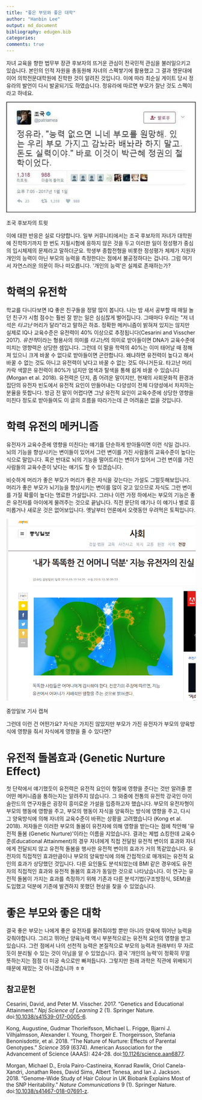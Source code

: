 ```yaml
---
title: "좋은 부모와 좋은 대학"
author: "Hanbin Lee"
output: md_document
bibliography: edugen.bib
categories: 
comments: true
---
```


자녀 교육을 향한 법무부 장관 후보자의 뜨거운 관심이 전국민적 관심을
불러일으키고 있습니다. 본인의 인적 자원을 총동원해 자녀의 스펙쌓기에
활용했고 그 결과 명문대에 이어 의학전문대학원에 진학한 것이 알려진
것입니다. 이에 따라 최순실 게이트 당시 정유라의 발언이 다시 발굴되기도
하였습니다. 정유라에 따르면 부모가 잘난 것도 스펙이라고 하네요.
<p align="center">
<img src="/assets/img/edugen/yura.png" alt="조국 후보자의 트윗" width="600" />
<p class="caption">
조국 후보자의 트윗
</p>

</p>
이에 대한 반응은 실로 다양합니다. 일부 커뮤니티에서는 조국 후보자의
자녀가 대학원에 진학하기까지 한 번도 지필시험에 응하지 않은 것을 두고
이러한 일이 정성평가 중심의 입시체제의 문제라고 말하더군요. 학생부
종합전형을 비롯한 정성평가 체제가 지원자 개인의 능력이 아닌 부모의
능력을 측정한다는 점에서 불공정하다는 겁니다. 그럼 여기서 자연스러운
의문이 하나 떠오릅니다. '개인의 능력'은 실제로 존재하는가?

학력의 유전학
=============

학교를 다니다보면 IQ 좋은 친구들을 정말 많이 봅니다. 나는 밤 새서 공부할
때 매일 놀던 친구가 시험 점수는 훨씬 잘 받는 일은 심심찮게 벌어집니다.
그때마다 우리는 "저 녀석은 *타고난* 머리가 달라"라고 말하곤 하죠. 정확한
메커니즘이 밝혀져 있지는 않지만 실제로 IQ나 교육수준은 유전력이 40%
이상으로 추정됩니다(Cesarini and Visscher 2017). *유전적*이라는 형용사의
의미를 *타고난*의 의미로 받아들이면 DNA가 교육수준에 미치는 영향력은
상당한 셈입니다. 그런데 이 말을 학력의 40%는 이미 태어날 때 정해져
있으니 크게 바꿀 수 없다로 받아들이면 곤란합니다. 왜냐하면 유전력이
높다고 해서 바꿀 수 없는 것도 아니고 유전력이 낮다고 바꿀 수 없는 것도
아니거든요. 타고난 머리카락 색깔은 유전력이 80%가 넘지만 염색과 탈색을
통해 쉽게 바꿀 수 있습니다(Morgan et al. 2018). 유전력은 단지, 좀 어려운
말이지만, 현재의 사회문화적 환경과 집단의 유전자 빈도에서 유전적 요인이
만들어내는 다양성이 전체 다양성에서 차지하는 분율을 뜻합니다. 방금 전
말이 어렵다면 그냥 유전적 요인이 교육수준에 상당한 영향을 미친다 정도로
받아들여도 이 글의 흐름을 따라가는데 큰 어려움은 없을 것입니다.

학력 유전의 메커니즘
====================

유전자가 교육수준에 영향을 미친다는 얘기를 단순하게 받아들이면 이런 식일
겁니다. 뇌의 기능을 향상시키는 변이들이 있어서 그런 변이를 가진 사람들의
교육수준이 높다는 식으로 말입니다. 혹은 반대로 뇌의 기능을 떨어트리는
변이가 있어서 그런 변이를 가진 사람들의 교육수준이 낮다는 얘기도 할 수
있겠습니다.

비슷하게 머리가 좋은 부모가 머리가 좋은 자식을 갖는다는 가설도
그럴듯해보입니다. 머리가 좋은 부모가 뇌기능을 향상시키는 변이를 많이
갖고 있으므로 자식도 그런 변이를 가질 확률이 높다는 명료한 가설입니다.
그러나 이런 가정 하에서는 부모의 기능은 좋은 유전자를 아이에게 물려주는
것으로 끝납니다. 직전 문단의 얘기나 이 얘기나 별로 흥미롭거나 새로운
것은 없어보입니다. 옛날부터 언론에서 오랫동안 우려먹은 토픽입니다.
<p align="center">
<img src="/assets/img/edugen/mother.png" alt="중앙일보 기사 캡쳐" width="778" />
<p class="caption">
중앙일보 기사 캡쳐
</p>

</p>
그런데 이런 건 어떤가요? 자식은 가지진 않았지만 부모가 가진 유전자가
부모의 양육방식에 영향을 줘서 자식에게 영향을 줄 수 있다면?

유전적 돌봄효과 (Genetic Nurture Effect)
========================================

첫 단락에서 얘기했듯이 유전력은 유전적 요인이 형질에 영향을 준다는 것만
알려줄 뿐 어떤 메커니즘을 통하는지는 알려주지 않습니다. 그 와중에 전통의
유전학 강국인 아이슬란드의 연구자들은 굉장히 흥미로운 가설을 입증하고자
했습니다. 부모의 유전자형이 부모의 행동에 영향을 주고, 부모의 행동이
자식을 양육하는 방식에 영향을 주고, 다시 그 양육방식에 의해 자녀의
교육수준이 바뀌는 상황을 고려했습니다 (Kong et al. 2018). 저자들은
이러한 부모의 돌봄이 유전자에 의해 영향을 받는다는 점에 착안해 '유전적
돌봄 (Genetic Nurture)'이라는 이름을 지었습니다. 결과는 제법 쇼킹한데
교육수준(Educational Attainment)의 경우 자녀에게 직접 전달된 유전적
변이의 효과와 자녀에게 전달되지 않고 유전적 돌봄을 행사한 유전적 변이의
효과가 거의 똑같았습니다. 유전자의 직접적인 효과만큼이나 부모의
양육방식에 의해 간접적으로 매개되는 유전적 요인의 효과가 상당했던
것입니다. 다른 요인들도 분석되었는데 BMI 같은 경우에도 유전자의 직접적인
효과와 유전적 돌봄의 효과가 동일한 것으로 나타났습니다. 이 연구는 유전적
돌봄이 가지는 효과를 측정하기 위해 기존과 다른 분석기법(구조방정식,
SEM)을 도입했고 덕분에 기존에 발견하지 못했던 현상을 찾을 수 있었습니다.

좋은 부모와 좋은 대학
=====================

결국 좋은 부모는 나에게 좋은 유전자를 물려줘야할 뿐만 아니라 양육에
뛰어난 능력을 갖춰야합니다. 그리고 뛰어난 양육능력 역시 부분적으로는
유전적 요인의 영향을 받고 있습니다. 그런 점에서 나의 선천적 능력은
본질적으로 부모의 능력과 원래부터 무 자르듯이 분리될 수 있는 것이 아님을
알 수 있었습니다. 결국 '개인의 능력'이 정확히 무얼 뜻하는지는 점점 더
미궁 속으로만 빠져듭니다. 그렇지만 원래 과학은 직관에 위배되기 때문에
재밌는 것 아니겠습니까 ㅎㅎ

참고문헌
--------

Cesarini, David, and Peter M. Visscher. 2017. “Genetics and Educational
Attainment.” *Npj Science of Learning* 2 (1). Springer Nature.
doi:[10.1038/s41539-017-0005-6](https://doi.org/10.1038/s41539-017-0005-6).

Kong, Augustine, Gudmar Thorleifsson, Michael L. Frigge, Bjarni J.
Vilhjalmsson, Alexander I. Young, Thorgeir E. Thorgeirsson, Stefania
Benonisdottir, et al. 2018. “The Nature of Nurture: Effects of Parental
Genotypes.” *Science* 359 (6374). American Association for the
Advancement of Science (AAAS): 424–28.
doi:[10.1126/science.aan6877](https://doi.org/10.1126/science.aan6877).

Morgan, Michael D., Erola Pairo-Castineira, Konrad Rawlik, Oriol
Canela-Xandri, Jonathan Rees, David Sims, Albert Tenesa, and Ian J.
Jackson. 2018. “Genome-Wide Study of Hair Colour in UK Biobank Explains
Most of the SNP Heritability.” *Nature Communications* 9 (1). Springer
Nature.
doi:[10.1038/s41467-018-07691-z](https://doi.org/10.1038/s41467-018-07691-z).
